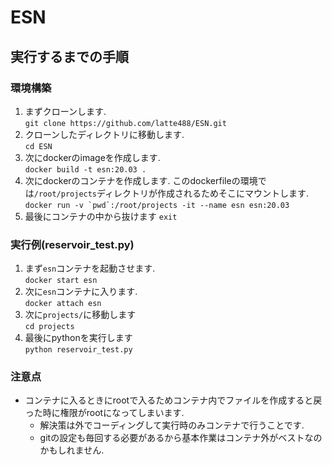 # ESN

## 実行するまでの手順

### 環境構築
1. まずクローンします.\
`git clone https://github.com/latte488/ESN.git`
1. クローンしたディレクトリに移動します.\
`cd ESN`
1. 次にdockerのimageを作成します.\
`docker build -t esn:20.03 .`
1. 次にdockerのコンテナを作成します. 
このdockerfileの環境では`/root/projects`ディレクトリが作成されるためそこにマウントします.\
``docker run -v `pwd`:/root/projects -it --name esn esn:20.03``
1. 最後にコンテナの中から抜けます
`exit`

### 実行例(reservoir_test.py)
1. まず`esn`コンテナを起動させます.\
`docker start esn`
1. 次に`esn`コンテナに入ります.\
`docker attach esn`
1. 次に`projects/`に移動します\
`cd projects`
1. 最後にpythonを実行します \
`python reservoir_test.py`

### 注意点
* コンテナに入るときにrootで入るためコンテナ内でファイルを作成すると戻った時に権限がrootになってしまいます.
  * 解決策は外でコーディングして実行時のみコンテナで行うことです.
  * gitの設定も毎回する必要があるから基本作業はコンテナ外がベストなのかもしれません.
